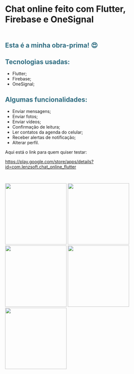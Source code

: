 <h1>Chat online feito com Flutter, Firebase e OneSignal</h1>
<h2 style="color: #2e6c80;"><br />Esta &eacute; a minha obra-prima! 😍</h2>
<h2 style="color: #2e6c80;">Tecnologias usadas:</h2>
<ul>
<li>Flutter;</li>
<li>Firebase;</li>
<li>OneSignal;&nbsp;</li>
</ul>
<h2 style="color: #2e6c80;">Algumas funcionalidades:</h2>
<ul>
<li>Enviar mensagens;</li>
<li>Enviar fotos;</li>
<li>Enviar v&iacute;deos;</li>
<li>Confirma&ccedil;&atilde;o de leitura;</li>
<li>Ler contatos da agenda do celular;</li>
<li>Receber alertas de notifica&ccedil;&atilde;o;</li>
<li>Alterar perfil.</li>
</ul>
<p>Aqui est&aacute; o link para quem quiser testar:</p>
<p><a href="https://play.google.com/store/apps/details?id=com.lenzsoft.chat_online_flutter">https://play.google.com/store/apps/details?id=com.lenzsoft.chat_online_flutter</a></p>


<p>&nbsp; &nbsp; &nbsp; &nbsp; &nbsp;</p>
<img src="https://user-images.githubusercontent.com/51023093/141521115-1e685eac-b098-4ebf-9406-709242b70469.png" width="200" />
<img src="https://user-images.githubusercontent.com/51023093/141521327-bdfbac47-5ba4-4665-b1db-339ecb41f7de.png" width="200" />
<img src="https://user-images.githubusercontent.com/51023093/141521332-2bfbfad8-341e-4d3f-8191-872041cbe234.png" width="200" />
<img src="https://user-images.githubusercontent.com/51023093/141521334-ea33db1c-d530-411f-a717-c76fb39d0993.png" width="200" />
<img src="https://user-images.githubusercontent.com/51023093/141521335-17e0aceb-e068-45f3-a39b-cd5f98d8a253.png" width="200" />

